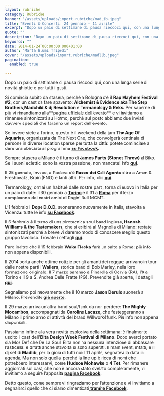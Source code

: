 ```yaml
---
layout: rubriche
category: Rubriche
banner: "/assets/uploads/import.rubriche/madlib.jpeg"
title: "Eventi & Concerti: 24 gennaio – 11 aprile"
excerpt: "Dopo un paio di settimane di pausa rieccoci qui, con una lunga serie di novità ghiotte e per tutti i gusti. Si comincia subito da stasera, perché a Bologna c’è il Rap Mayhem Festival #2, con un cast da fare spavento: Alchemist & Evidence aka The Step Brothers,Madchild & dj Revolution e Termanology & Reks. Per saperne di più [&hellip"
quote: ""
description: "Dopo un paio di settimane di pausa rieccoci qui, con una lunga serie di novità ghiotte e per tutti i gusti. Si comincia subito da stasera, perché a Bologna c’è il Rap Mayhem Festival #2, con un cast da fare spavento: Alchemist & Evidence aka The Step Brothers,Madchild & dj Revolution e Termanology & Reks. Per saperne di più [&hellip"
keywords: ""
date: 2014-01-24T00:00:00.000+01:00
author: "Marta Blumi Tripodi"
cover: "/assets/uploads/import.rubriche/madlib.jpeg"
pagination:
  enabled: true

---
```


[](https://hotmc.com/eventi-concerti-24-gennaio/madlib/)

Dopo un paio di settimane di pausa rieccoci qui, con una lunga serie di novità ghiotte e per tutti i gusti.

Si comincia subito da stasera, perché a Bologna c’è il **Rap Mayhem Festival #2**, con un cast da fare spavento: **Alchemist & Evidence aka The Step Brothers**,**Madchild & dj Revolution** e **Termanology & Reks.** Per saperne di più vi rimandiamo alla**[pagina ufficiale dell’evento](https://www.facebook.com/events/588999461154368/?fref=ts "https://www.facebook.com/events/588999461154368/?fref=ts")** e vi invitiamo a rimanere sintonizzati su Hotmc, perché sul posto abbiamo due inviati davvero speciali che faranno un report dell’evento.

Se invece siete a Torino, questo è il weekend della jam **The Age Of Aquarius**, organizzata da The Next One, che coinvolgerà centinaia di persone in diverse location sparse per tutta la città: potete cominciare a dare una sbirciata al programma **[su Facebook](https://www.facebook.com/events/639242936126727/ "https://www.facebook.com/events/639242936126727/").**

Sempre stasera a Milano è il turno di **James Pants (Stones Throw)** al Biko. Se i suoni eclettici sono la vostra passione, non mancate! Info [**qui**](https://www.facebook.com/events/272965529523450/?notif%5Ft=plan%5Fuser%5Finvited "https://www.facebook.com/events/272965529523450/?notif_t=plan_user_invited").

Il 25 gennaio, invece, a Padova c’è **Rasco dei Cali Agents** oltre a Amon & Freshbeatz, Brain (FNO) e tanti altri. Per info, clic [**qui**](https://www.facebook.com/events/555368687880052/ "https://www.facebook.com/events/555368687880052/").

Termanology, ormai un habitué dalle nostre parti, torna di nuovo in Italia per un paio di date: il 30 gennaio a [**Torino**](https://www.facebook.com/events/696988123668895/?ref=22 "https://www.facebook.com/events/696988123668895/?ref=22") e il 31 a [**Roma**](https://www.facebook.com/events/209869962550259/?ref=22 "https://www.facebook.com/events/209869962550259/?ref=22") per il terzo compleanno dei nostri amici di Ragin’ Bull MGMT.

L’1 febbraio i **Dope D.O.D.** suoneranno nuovamente in Italia, stavolta a Vicenza: tutte le info [**su Facebook**](https://www.facebook.com/events/789065451107145/?ref=22 "https://www.facebook.com/events/789065451107145/?ref=22").

Il 6 febbraio è il turno di una pirotecnica soul band inglese, **Hannah Williams & the Tastemakers**, che si esibirà al Magnolia di Milano: restate sintonizzati perché a breve vi daremo modo di conoscere meglio questo gruppo favoloso. Trovate i dettagli [**qui**](https://www.facebook.com/events/578112185614915/?fref=ts "https://www.facebook.com/events/578112185614915/?fref=ts").

Pare inoltre che il 15 febbraio **Waka Flocka** farà un salto a Roma: più info non appena disponibili.

Il 2014 porta anche ottime notizie per gli amanti dei reggae: arrivano in tour dalle nostre parti i **Wailers**, storica band di Bob Marley, nella loro formazione originale. Il 7 marzo saranno a Pinarella di Cervia (RA), l’8 a Torino e il 9 a S. Andrea Delle Fratte (PG). Prevendite già aperte, i dettagli [**qui**](https://hotmc.com/wp-admin/post-new.php "http://hotmc.com/wp-admin/post-new.php").

Segnaliamo poi nuovamente che il 10 marzo **Jason Derulo** suonerà a Milano. Prevendite [**già aperte**](http://www.ticketone.it/biglietti-jason-derulo-milano.html?affiliate=ITT&doc=artistPages%2Ftickets&fun=artist&action=tickets&key=807597%243356276 "http://www.ticketone.it/biglietti-jason-derulo-milano.html?affiliate=ITT&doc=artistPages%2Ftickets&fun=artist&action=tickets&key=807597%243356276").

Il 29 marzo arriva un’altra band soul/funk da non perdere: **The Mighty Mocambos**, accompagnati da **Caroline Lacaze,** che festeggeranno a Milano il primo anno di attività del brand Willwork4funk. Più info non appena disponibili.

Passiamo infine alla vera novità esplosiva della settimana: è finalmente uscito il cast dell’**Elita Design Week Festival di Milano**. Dopo averci portato sia Mos Def che De La Soul, Elita non ha nessuna intenzione di abbassare l’asticella: e difatti anche stavolta si sono superati. Il main event, infatti, è il dj set di **Madlib**, per la gioia di tutti noi: l’11 aprile, segnatevi la data in agenda. Ma non solo quella, perché la line up è ricca di nomi che potrebbero interessarvi, come **Hudson Mohawke** o **4 Tet**. Per rimanere aggiornati sul cast, che non è ancora stato svelato completamente, vi invitiamo a seguire l’apposita [**pagina Facebook**](https://www.facebook.com/events/248866005280912/?fref=ts "https://www.facebook.com/events/248866005280912/?fref=ts").

Detto questo, come sempre vi ringraziamo per l’attenzione e vi invitiamo a segnalarci quello che ci siamo dimenticati[ **tramite Facebook**](https://www.facebook.com/hotmcmag "https://www.facebook.com/hotmcmag").